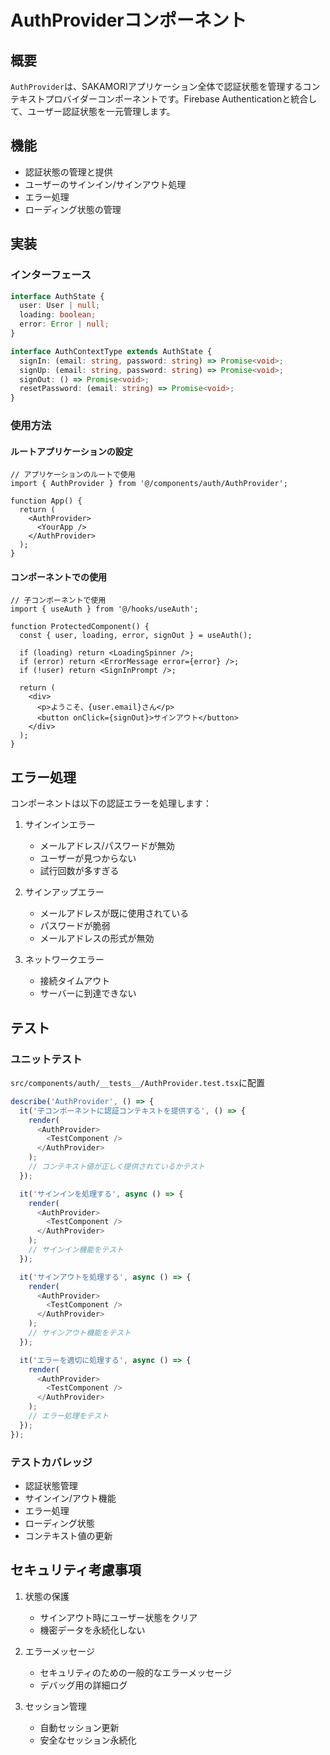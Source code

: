 # AuthProviderコンポーネント

## 概要
`AuthProvider`は、SAKAMORIアプリケーション全体で認証状態を管理するコンテキストプロバイダーコンポーネントです。Firebase Authenticationと統合して、ユーザー認証状態を一元管理します。

## 機能
- 認証状態の管理と提供
- ユーザーのサインイン/サインアウト処理
- エラー処理
- ローディング状態の管理

## 実装

### インターフェース
```typescript
interface AuthState {
  user: User | null;
  loading: boolean;
  error: Error | null;
}

interface AuthContextType extends AuthState {
  signIn: (email: string, password: string) => Promise<void>;
  signUp: (email: string, password: string) => Promise<void>;
  signOut: () => Promise<void>;
  resetPassword: (email: string) => Promise<void>;
}
```

### 使用方法

#### ルートアプリケーションの設定
```tsx
// アプリケーションのルートで使用
import { AuthProvider } from '@/components/auth/AuthProvider';

function App() {
  return (
    <AuthProvider>
      <YourApp />
    </AuthProvider>
  );
}
```

#### コンポーネントでの使用
```tsx
// 子コンポーネントで使用
import { useAuth } from '@/hooks/useAuth';

function ProtectedComponent() {
  const { user, loading, error, signOut } = useAuth();

  if (loading) return <LoadingSpinner />;
  if (error) return <ErrorMessage error={error} />;
  if (!user) return <SignInPrompt />;

  return (
    <div>
      <p>ようこそ、{user.email}さん</p>
      <button onClick={signOut}>サインアウト</button>
    </div>
  );
}
```

## エラー処理

コンポーネントは以下の認証エラーを処理します：

1. サインインエラー
   - メールアドレス/パスワードが無効
   - ユーザーが見つからない
   - 試行回数が多すぎる

2. サインアップエラー
   - メールアドレスが既に使用されている
   - パスワードが脆弱
   - メールアドレスの形式が無効

3. ネットワークエラー
   - 接続タイムアウト
   - サーバーに到達できない

## テスト

### ユニットテスト
`src/components/auth/__tests__/AuthProvider.test.tsx`に配置

```typescript
describe('AuthProvider', () => {
  it('子コンポーネントに認証コンテキストを提供する', () => {
    render(
      <AuthProvider>
        <TestComponent />
      </AuthProvider>
    );
    // コンテキスト値が正しく提供されているかテスト
  });

  it('サインインを処理する', async () => {
    render(
      <AuthProvider>
        <TestComponent />
      </AuthProvider>
    );
    // サインイン機能をテスト
  });

  it('サインアウトを処理する', async () => {
    render(
      <AuthProvider>
        <TestComponent />
      </AuthProvider>
    );
    // サインアウト機能をテスト
  });

  it('エラーを適切に処理する', async () => {
    render(
      <AuthProvider>
        <TestComponent />
      </AuthProvider>
    );
    // エラー処理をテスト
  });
});
```

### テストカバレッジ
- 認証状態管理
- サインイン/アウト機能
- エラー処理
- ローディング状態
- コンテキスト値の更新

## セキュリティ考慮事項

1. 状態の保護
   - サインアウト時にユーザー状態をクリア
   - 機密データを永続化しない

2. エラーメッセージ
   - セキュリティのための一般的なエラーメッセージ
   - デバッグ用の詳細ログ

3. セッション管理
   - 自動セッション更新
   - 安全なセッション永続化
